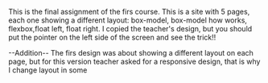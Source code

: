 This is the final assignment of the firs course.
This is a site with 5 pages, each one showing a different layout: box-model, box-model how works, flexbox,float left, float right.
I copied the teacher's design, but you should put the pointer on the left side of the screen and see the trick!!

--Addition--
The firs design was about showing a different layout on each page, but for this version teacher asked for a responsive design, that is why I change layout in some
